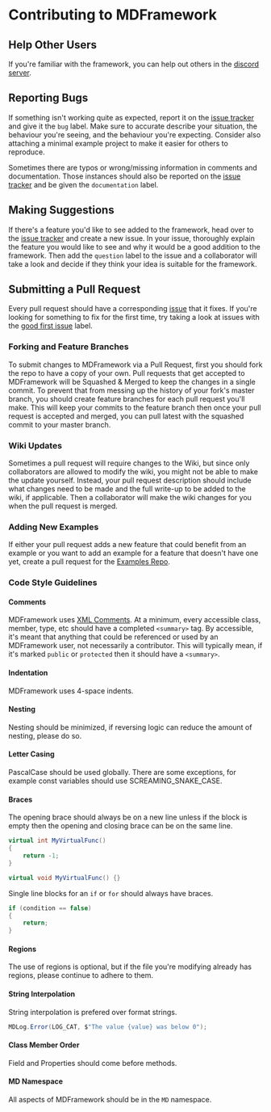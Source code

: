 # Contributing to MDFramework

## Help Other Users
If you're familiar with the framework, you can help out others in the [discord server](https://discord.gg/UH49eHK).

## Reporting Bugs
If something isn't working quite as expected, report it on the [issue tracker](https://github.com/DoubleDeez/MDFramework/issues) and give it the `bug` label.
Make sure to accurate describe your situation, the behaviour you're seeing, and the behaviour you're expecting. Consider also attaching a minimal example project to make it easier for others to reproduce.

Sometimes there are typos or wrong/missing information in comments and documentation. Those instances should also be reported on the [issue tracker](https://github.com/DoubleDeez/MDFramework/issues) and be given the `documentation` label.

## Making Suggestions
If there's a feature you'd like to see added to the framework, head over to the [issue tracker](https://github.com/DoubleDeez/MDFramework/issues) and create a new issue.
In your issue, thoroughly explain the feature you would like to see and why it would be a good addition to the framework.
Then add the `question` label to the issue and a collaborator will take a look and decide if they think your idea is suitable for the framework.

## Submitting a Pull Request
Every pull request should have a corresponding [issue](https://github.com/DoubleDeez/MDFramework/issues) that it fixes.
If you're looking for something to fix for the first time, try taking a look at issues with the [good first issue](https://github.com/DoubleDeez/MDFramework/issues?q=is%3Aissue+is%3Aopen+label%3A%22good+first+issue%22) label.

### Forking and Feature Branches
To submit changes to MDFramework via a Pull Request, first you should fork the repo to have a copy of your own.
Pull requests that get accepted to MDFramework will be Squashed & Merged to keep the changes in a single commit.
To prevent that from messing up the history of your fork's master branch, you should create feature branches for each pull request you'll make.
This will keep your commits to the feature branch then once your pull request is accepted and merged, you can pull latest with the squashed commit to your master branch.

### Wiki Updates
Sometimes a pull request will require changes to the Wiki, but since only collaborators are allowed to modify the wiki, you might not be able to make the update yourself.
Instead, your pull request description should include what changes need to be made and the full write-up to be added to the wiki, if applicable.
Then a collaborator will make the wiki changes for you when the pull request is merged.

### Adding New Examples
If either your pull request adds a new feature that could benefit from an example or you want to add an example for a feature that doesn't have one yet, create a pull request for the [Examples Repo](https://github.com/DoubleDeez/MDFramework-Examples).

### Code Style Guidelines
#### Comments
MDFramework uses [XML Comments](https://docs.microsoft.com/en-us/dotnet/csharp/codedoc). At a minimum, every accessible class, member, type, etc should have a completed `<summary>` tag.
By accessible, it's meant that anything that could be referenced or used by an MDFramework user, not necessarily a contributor. This will typically mean, if it's marked `public` or `protected` then it should have a `<summary>`.

#### Indentation
MDFramework uses 4-space indents.

#### Nesting
Nesting should be minimized, if reversing logic can reduce the amount of nesting, please do so.

#### Letter Casing
PascalCase should be used globally. There are some exceptions, for example const variables should use SCREAMING_SNAKE_CASE.

#### Braces
The opening brace should always be on a new line unless if the block is empty then the opening and closing brace can be on the same line.
```cs
virtual int MyVirtualFunc()
{
    return -1;
}
```
```cs
virtual void MyVirtualFunc() {}
```

Single line blocks for an `if` or `for` should always have braces.
```cs
if (condition == false)
{
    return;
}
```

#### Regions
The use of regions is optional, but if the file you're modifying already has regions, please continue to adhere to them.

#### String Interpolation
String interpolation is prefered over format strings.
```cs
MDLog.Error(LOG_CAT, $"The value {value} was below 0");
```

#### Class Member Order
Field and Properties should come before methods.

#### MD Namespace
All aspects of MDFramework should be in the `MD` namespace.